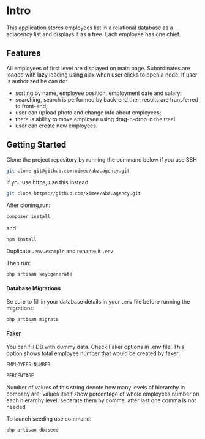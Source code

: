 # Intro

This application stores employees list in a relational database as a adjacency list and displays it as a tree. Each employee has one chief.

## Features

All employees of first level are displayed on main page. Subordinates are loaded with lazy loading using ajax when user clicks to open a node.
If user is authorized he can do: 
- sorting by name, employee position, employment date and salary;
- searching, search is performed by back-end then results are transferred to front-end;
- user can upload photo and change info about employees;
- there is ability to move employee using drag-n-drop in the treel
- user can create new employees.


## Getting Started

Clone the project repository by running the command below if you use SSH

```bash
git clone git@github.com:ximee/abz.agency.git
```

If you use https, use this instead

```bash
git clone https://github.com/ximee/abz.agency.git
```

After cloning,run:

```bash
composer install
```

and:

```bash
npm install
```

Duplicate `.env.example` and rename it `.env`

Then run:

```bash
php artisan key:generate
```

#### Database Migrations

Be sure to fill in your database details in your `.env` file before running the migrations:

```bash
php artisan migrate
```

#### Faker

You can fill DB with dummy data. Check Faker options in .env file.
This option shows total employee number that would be created by faker:
```bash
EMPLOYEES_NUMBER
```
```bash
PERCENTAGE
```
Number of values of this string denote how many levels of hierarchy in company are;
values itself show percentage of whole employees number on each hierarchy level;
separate them by comma, after last one comma is not needed

To launch seeding use command:

```bash
php artisan db:seed
```